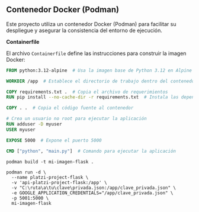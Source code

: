 ## Contenedor Docker (Podman)

Este proyecto utiliza un contenedor Docker (Podman) para facilitar su despliegue y asegurar la consistencia del entorno de ejecución. 

**Containerfile**

El archivo `Containerfile` define las instrucciones para construir la imagen Docker:

```dockerfile
FROM python:3.12-alpine  # Usa la imagen base de Python 3.12 en Alpine Linux

WORKDIR /app  # Establece el directorio de trabajo dentro del contenedor

COPY requirements.txt .  # Copia el archivo de requerimientos
RUN pip install --no-cache-dir -r requirements.txt  # Instala las dependencias

COPY . .  # Copia el código fuente al contenedor

# Crea un usuario no root para ejecutar la aplicación
RUN adduser -D myuser 
USER myuser

EXPOSE 5000  # Expone el puerto 5000

CMD ["python", "main.py"]  # Comando para ejecutar la aplicación
```

```linux
podman build -t mi-imagen-flask .

podman run -d \
  --name platzi-project-flask \
  -v 'api-platzi-project-flask:/app' \
  -v "C:\ruta\a\tu\clave\privada.json:/app/clave_privada.json" \
  -e GOOGLE_APPLICATION_CREDENTIALS="/app/clave_privada.json" \
  -p 5001:5000 \
  mi-imagen-flask